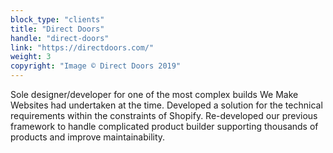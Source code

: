 ```yaml
---
block_type: "clients"
title: "Direct Doors"
handle: "direct-doors"
link: "https://directdoors.com/"
weight: 3
copyright: "Image © Direct Doors 2019"
---
```


Sole designer/developer for one of the most complex builds We Make Websites had undertaken at the time. Developed a solution for the technical requirements within the constraints of Shopify. Re-developed our previous framework to handle complicated product builder supporting thousands of products and improve maintainability.
